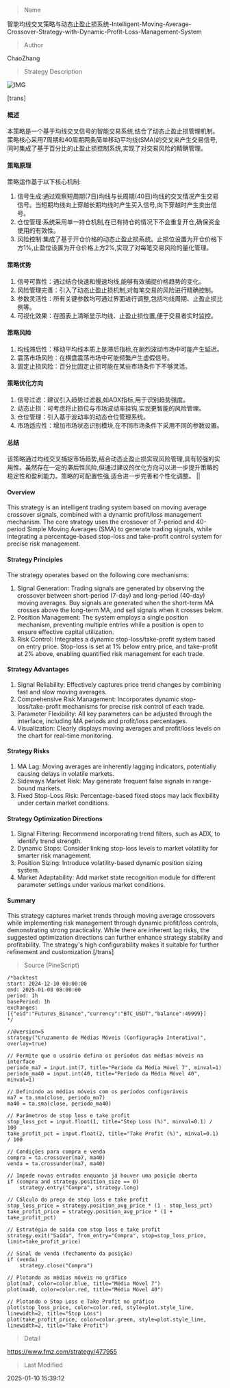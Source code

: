 
> Name

智能均线交叉策略与动态止盈止损系统-Intelligent-Moving-Average-Crossover-Strategy-with-Dynamic-Profit-Loss-Management-System

> Author

ChaoZhang

> Strategy Description

![IMG](https://www.fmz.com/upload/asset/dc3214d3b1d7be0482.png)

[trans]
#### 概述
本策略是一个基于均线交叉信号的智能交易系统,结合了动态止盈止损管理机制。策略核心采用7周期和40周期两条简单移动平均线(SMA)的交叉来产生交易信号,同时集成了基于百分比的止盈止损控制系统,实现了对交易风险的精确管理。

#### 策略原理
策略运作基于以下核心机制:
1. 信号生成:通过观察短周期(7日)均线与长周期(40日)均线的交叉情况产生交易信号。当短期均线向上穿越长期均线时产生买入信号,向下穿越时产生卖出信号。
2. 仓位管理:系统采用单一持仓机制,在已有持仓的情况下不会重复开仓,确保资金使用的有效性。
3. 风险控制:集成了基于开仓价格的动态止盈止损系统。止损位设置为开仓价格下方1%,止盈位设置为开仓价格上方2%,实现了对每笔交易风险的量化管理。

#### 策略优势
1. 信号可靠性：通过结合快速和慢速均线,能够有效捕捉价格趋势的变化。
2. 风险管理完善：引入了动态止盈止损机制,对每笔交易的风险进行精确控制。
3. 参数灵活性：所有关键参数均可通过界面进行调整,包括均线周期、止盈止损比例等。
4. 可视化效果：在图表上清晰显示均线、止盈止损位置,便于交易者实时监控。

#### 策略风险
1. 均线滞后性：移动平均线本质上是滞后指标,在剧烈波动市场中可能产生延迟。
2. 震荡市场风险：在横盘震荡市场中可能频繁产生虚假信号。
3. 固定止损风险：百分比固定止损可能在某些市场条件下不够灵活。

#### 策略优化方向
1. 信号过滤：建议引入趋势过滤器,如ADX指标,用于识别趋势强度。
2. 动态止损：可考虑将止损位与市场波动率挂钩,实现更智能的风险管理。
3. 仓位管理：引入基于波动率的动态仓位管理系统。
4. 市场适应性：增加市场状态识别模块,在不同市场条件下采用不同的参数设置。

#### 总结
该策略通过均线交叉捕捉市场趋势,结合动态止盈止损实现风险管理,具有较强的实用性。虽然存在一定的滞后性风险,但通过建议的优化方向可以进一步提升策略的稳定性和盈利能力。策略的可配置性强,适合进一步完善和个性化调整。 || 

#### Overview
This strategy is an intelligent trading system based on moving average crossover signals, combined with a dynamic profit/loss management mechanism. The core strategy uses the crossover of 7-period and 40-period Simple Moving Averages (SMA) to generate trading signals, while integrating a percentage-based stop-loss and take-profit control system for precise risk management.

#### Strategy Principles
The strategy operates based on the following core mechanisms:
1. Signal Generation: Trading signals are generated by observing the crossover between short-period (7-day) and long-period (40-day) moving averages. Buy signals are generated when the short-term MA crosses above the long-term MA, and sell signals when it crosses below.
2. Position Management: The system employs a single position mechanism, preventing multiple entries while a position is open to ensure effective capital utilization.
3. Risk Control: Integrates a dynamic stop-loss/take-profit system based on entry price. Stop-loss is set at 1% below entry price, and take-profit at 2% above, enabling quantified risk management for each trade.

#### Strategy Advantages
1. Signal Reliability: Effectively captures price trend changes by combining fast and slow moving averages.
2. Comprehensive Risk Management: Incorporates dynamic stop-loss/take-profit mechanisms for precise risk control of each trade.
3. Parameter Flexibility: All key parameters can be adjusted through the interface, including MA periods and profit/loss percentages.
4. Visualization: Clearly displays moving averages and profit/loss levels on the chart for real-time monitoring.

#### Strategy Risks
1. MA Lag: Moving averages are inherently lagging indicators, potentially causing delays in volatile markets.
2. Sideways Market Risk: May generate frequent false signals in range-bound markets.
3. Fixed Stop-Loss Risk: Percentage-based fixed stops may lack flexibility under certain market conditions.

#### Strategy Optimization Directions
1. Signal Filtering: Recommend incorporating trend filters, such as ADX, to identify trend strength.
2. Dynamic Stops: Consider linking stop-loss levels to market volatility for smarter risk management.
3. Position Sizing: Introduce volatility-based dynamic position sizing system.
4. Market Adaptability: Add market state recognition module for different parameter settings under various market conditions.

#### Summary
This strategy captures market trends through moving average crossovers while implementing risk management through dynamic profit/loss controls, demonstrating strong practicality. While there are inherent lag risks, the suggested optimization directions can further enhance strategy stability and profitability. The strategy's high configurability makes it suitable for further refinement and customization.[/trans]



> Source (PineScript)

``` pinescript
/*backtest
start: 2024-12-10 00:00:00
end: 2025-01-08 08:00:00
period: 1h
basePeriod: 1h
exchanges: [{"eid":"Futures_Binance","currency":"BTC_USDT","balance":49999}]
*/

//@version=5
strategy("Cruzamento de Médias Móveis (Configuração Interativa)", overlay=true)

// Permite que o usuário defina os períodos das médias móveis na interface
periodo_ma7 = input.int(7, title="Período da Média Móvel 7", minval=1)
periodo_ma40 = input.int(40, title="Período da Média Móvel 40", minval=1)

// Definindo as médias móveis com os períodos configuráveis
ma7 = ta.sma(close, periodo_ma7)
ma40 = ta.sma(close, periodo_ma40)

// Parâmetros de stop loss e take profit
stop_loss_pct = input.float(1, title="Stop Loss (%)", minval=0.1) / 100
take_profit_pct = input.float(2, title="Take Profit (%)", minval=0.1) / 100

// Condições para compra e venda
compra = ta.crossover(ma7, ma40)
venda = ta.crossunder(ma7, ma40)

// Impede novas entradas enquanto já houver uma posição aberta
if (compra and strategy.position_size == 0)
    strategy.entry("Compra", strategy.long)

// Cálculo do preço de stop loss e take profit
stop_loss_price = strategy.position_avg_price * (1 - stop_loss_pct)
take_profit_price = strategy.position_avg_price * (1 + take_profit_pct)

// Estratégia de saída com stop loss e take profit
strategy.exit("Saída", from_entry="Compra", stop=stop_loss_price, limit=take_profit_price)

// Sinal de venda (fechamento da posição)
if (venda)
    strategy.close("Compra")

// Plotando as médias móveis no gráfico
plot(ma7, color=color.blue, title="Média Móvel 7")
plot(ma40, color=color.red, title="Média Móvel 40")

// Plotando o Stop Loss e Take Profit no gráfico
plot(stop_loss_price, color=color.red, style=plot.style_line, linewidth=2, title="Stop Loss")
plot(take_profit_price, color=color.green, style=plot.style_line, linewidth=2, title="Take Profit")

```

> Detail

https://www.fmz.com/strategy/477955

> Last Modified

2025-01-10 15:39:12
